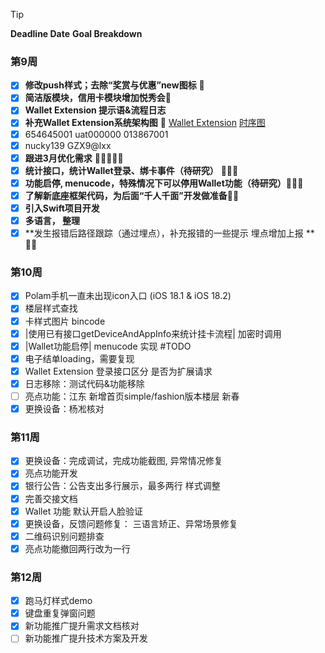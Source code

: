 
>[!tip]
>**Deadline Date**
>**Goal Breakdown**

### 第9周
- [x] **修改push样式；去除“奖赏与优惠”new图标**  
- [x] **简洁版模块，信用卡模块增加悦秀会**
- [x] **Wallet Extension 提示语&流程日志**
- [x] **补充Wallet Extension系统架构图**  [Wallet Extension](https://drive.google.com/file/d/1Kx-Gn-moqVNUAuhj7FuigXDV4Ubu3kuv/view?usp=sharing)    [时序图](https://drive.google.com/file/d/1J9yaO1zRSghvFzU2HYCdYgwu-3S7skHP/view?usp=sharing)
- [x] 654645001 uat000000   013867001   
- [x] nucky139 GZX9@lxx
- [x] **跟进3月优化需求** 
- [x] **统计接口，统计Wallet登录、绑卡事件（待研究）** 
- [x] **功能启停, menucode，特殊情况下可以停用Wallet功能（待研究）**
- [x] **了解新底座框架代码，为后面“千人千面”开发做准备**
- [x] **引入Swift项目开发**
- [x] **多语言， 整理**
- [x] **发生报错后路径跟踪（通过埋点），补充报错的一些提示 埋点增加上报 ** 

### 第10周

- [x] Polam手机一直未出现icon入口 (iOS 18.1 & iOS 18.2)
- [x] 楼层样式查找
- [x] 卡样式图片 bincode
- [x] |使用已有接口getDeviceAndAppInfo来统计挂卡流程| 加密时调用
- [x] |Wallet功能启停|  menucode 实现 #TODO
- [x] 电子结单loading，需要复现
- [x] Wallet Extension 登录接口区分 是否为扩展请求
- [x] 日志移除：测试代码&功能移除
- [ ] 亮点功能：江东 新增首页simple/fashion版本楼层 新春
- [x] 更换设备：杨凇核对

### 第11周

- [x] 更换设备：完成调试，完成功能截图, 异常情况修复
- [x] 亮点功能开发
- [x] 银行公告：公告支出多行展示，最多两行 样式调整
- [x] 完善交接文档
- [x] Wallet 功能 默认开启人脸验证
- [x] 更换设备，反馈问题修复： 三语言矫正、异常场景修复
- [x] 二维码识别问题排查
- [x] 亮点功能撤回两行改为一行
### 第12周
- [x] 跑马灯样式demo
- [x] 键盘重复弹窗问题
- [x] 新功能推广提升需求文档核对
- [ ] 新功能推广提升技术方案及开发